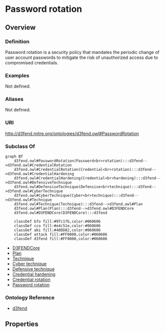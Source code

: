 # Password rotation

## Overview

### Definition
Password rotation is a security policy that mandates the periodic change of user account passwords to mitigate the risk of unauthorized access due to compromised credentials.

### Examples
Not defined.

### Aliases
Not defined.

### URI
http://d3fend.mitre.org/ontologies/d3fend.owl#PasswordRotation

### Subclass Of
```mermaid
graph BT
    d3fend.owl#PasswordRotation(Password<br>rotation):::d3fend-->d3fend.owl#CredentialRotation
    d3fend.owl#CredentialRotation(Credential<br>rotation):::d3fend-->d3fend.owl#CredentialHardening
    d3fend.owl#CredentialHardening(Credential<br>hardening):::d3fend-->d3fend.owl#DefensiveTechnique
    d3fend.owl#DefensiveTechnique(Defensive<br>technique):::d3fend-->d3fend.owl#CyberTechnique
    d3fend.owl#CyberTechnique(Cyber<br>technique):::d3fend-->d3fend.owl#Technique
    d3fend.owl#Technique(Technique):::d3fend-->d3fend.owl#Plan
    d3fend.owl#Plan(Plan):::d3fend-->d3fend.owl#D3FENDCore
    d3fend.owl#D3FENDCore(D3FENDCore):::d3fend
    
    classDef bfo fill:#97c1fb,color:#060606
    classDef cco fill:#e4c51e,color:#060606
    classDef abi fill:#48DD82,color:#060606
    classDef attack fill:#FF0000,color:#060606
    classDef d3fend fill:#FF0000,color:#060606
```

- [D3FENDCore](/docs/ontology/reference/model/D3FENDCore/D3FENDCore.md)
- [Plan](/docs/ontology/reference/model/D3FENDCore/Plan/Plan.md)
- [Technique](/docs/ontology/reference/model/D3FENDCore/Plan/Technique/Technique.md)
- [Cyber technique](/docs/ontology/reference/model/D3FENDCore/Plan/Technique/Cyber%20technique/Cyber%20technique.md)
- [Defensive technique](/docs/ontology/reference/model/D3FENDCore/Plan/Technique/Cyber%20technique/Defensive%20technique/Defensive%20technique.md)
- [Credential hardening](/docs/ontology/reference/model/D3FENDCore/Plan/Technique/Cyber%20technique/Defensive%20technique/Credential%20hardening/Credential%20hardening.md)
- [Credential rotation](/docs/ontology/reference/model/D3FENDCore/Plan/Technique/Cyber%20technique/Defensive%20technique/Credential%20hardening/Credential%20rotation/Credential%20rotation.md)
- [Password rotation](/docs/ontology/reference/model/D3FENDCore/Plan/Technique/Cyber%20technique/Defensive%20technique/Credential%20hardening/Credential%20rotation/Password%20rotation/Password%20rotation.md)


### Ontology Reference
- [d3fend](http://d3fend.mitre.org/ontologies/d3fend.owl#)

## Properties
